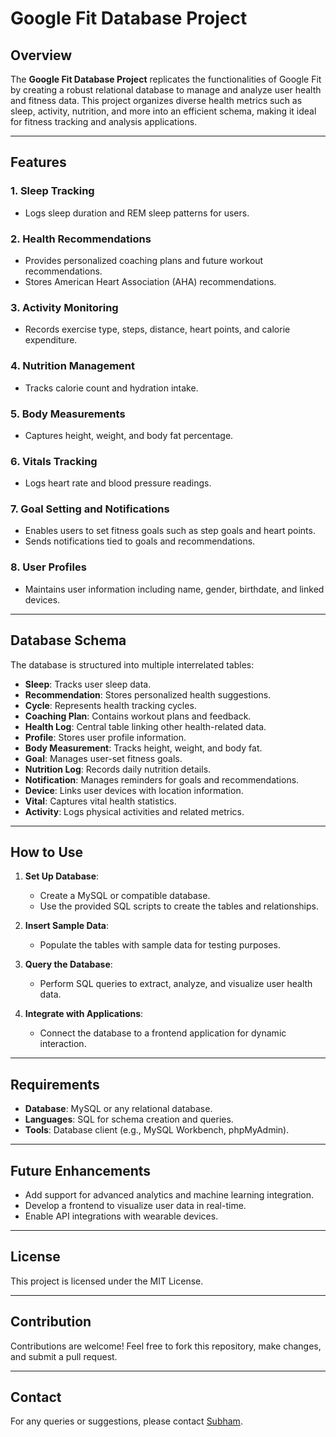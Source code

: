 # Google Fit Database Project

## Overview
The **Google Fit Database Project** replicates the functionalities of Google Fit by creating a robust relational database to manage and analyze user health and fitness data. This project organizes diverse health metrics such as sleep, activity, nutrition, and more into an efficient schema, making it ideal for fitness tracking and analysis applications.

---

## Features

### 1. **Sleep Tracking**
- Logs sleep duration and REM sleep patterns for users.

### 2. **Health Recommendations**
- Provides personalized coaching plans and future workout recommendations.
- Stores American Heart Association (AHA) recommendations.

### 3. **Activity Monitoring**
- Records exercise type, steps, distance, heart points, and calorie expenditure.

### 4. **Nutrition Management**
- Tracks calorie count and hydration intake.

### 5. **Body Measurements**
- Captures height, weight, and body fat percentage.

### 6. **Vitals Tracking**
- Logs heart rate and blood pressure readings.

### 7. **Goal Setting and Notifications**
- Enables users to set fitness goals such as step goals and heart points.
- Sends notifications tied to goals and recommendations.

### 8. **User Profiles**
- Maintains user information including name, gender, birthdate, and linked devices.

---

## Database Schema
The database is structured into multiple interrelated tables:

- **Sleep**: Tracks user sleep data.
- **Recommendation**: Stores personalized health suggestions.
- **Cycle**: Represents health tracking cycles.
- **Coaching Plan**: Contains workout plans and feedback.
- **Health Log**: Central table linking other health-related data.
- **Profile**: Stores user profile information.
- **Body Measurement**: Tracks height, weight, and body fat.
- **Goal**: Manages user-set fitness goals.
- **Nutrition Log**: Records daily nutrition details.
- **Notification**: Manages reminders for goals and recommendations.
- **Device**: Links user devices with location information.
- **Vital**: Captures vital health statistics.
- **Activity**: Logs physical activities and related metrics.

---

## How to Use

1. **Set Up Database**:
   - Create a MySQL or compatible database.
   - Use the provided SQL scripts to create the tables and relationships.

2. **Insert Sample Data**:
   - Populate the tables with sample data for testing purposes.

3. **Query the Database**:
   - Perform SQL queries to extract, analyze, and visualize user health data.

4. **Integrate with Applications**:
   - Connect the database to a frontend application for dynamic interaction.

---

## Requirements

- **Database**: MySQL or any relational database.
- **Languages**: SQL for schema creation and queries.
- **Tools**: Database client (e.g., MySQL Workbench, phpMyAdmin).

---

## Future Enhancements

- Add support for advanced analytics and machine learning integration.
- Develop a frontend to visualize user data in real-time.
- Enable API integrations with wearable devices.

---

## License
This project is licensed under the MIT License.

---

## Contribution
Contributions are welcome! Feel free to fork this repository, make changes, and submit a pull request.

---

## Contact
For any queries or suggestions, please contact [Subham](mailto:subhamdandotiya96@gmail.com).
